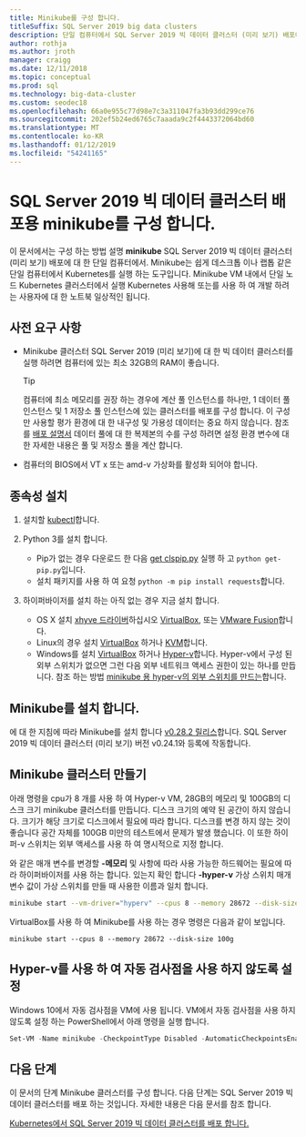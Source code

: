 ```yaml
---
title: Minikube를 구성 합니다.
titleSuffix: SQL Server 2019 big data clusters
description: 단일 컴퓨터에서 SQL Server 2019 빅 데이터 클러스터 (미리 보기) 배포에 대 한 minikube를 구성 하는 방법에 알아봅니다.
author: rothja
ms.author: jroth
manager: craigg
ms.date: 12/11/2018
ms.topic: conceptual
ms.prod: sql
ms.technology: big-data-cluster
ms.custom: seodec18
ms.openlocfilehash: 66a0e955c77d98e7c3a311047fa3b93dd299ce76
ms.sourcegitcommit: 202ef5b24ed6765c7aaada9c2f4443372064bd60
ms.translationtype: MT
ms.contentlocale: ko-KR
ms.lasthandoff: 01/12/2019
ms.locfileid: "54241165"
---
```

# <a name="configure-minikube-for-sql-server-2019-big-data-cluster-deployments"></a>SQL Server 2019 빅 데이터 클러스터 배포용 minikube를 구성 합니다.

이 문서에서는 구성 하는 방법 설명 **minikube** SQL Server 2019 빅 데이터 클러스터 (미리 보기) 배포에 대 한 단일 컴퓨터에서. Minikube는 쉽게 데스크톱 이나 랩톱 같은 단일 컴퓨터에서 Kubernetes를 실행 하는 도구입니다. Minikube VM 내에서 단일 노드 Kubernetes 클러스터에서 실행 Kubernetes 사용해 또는를 사용 하 여 개발 하려는 사용자에 대 한 노트북 일상적인 됩니다. 

## <a name="prerequisites"></a>사전 요구 사항

- Minikube 클러스터 SQL Server 2019 (미리 보기)에 대 한 빅 데이터 클러스터를 실행 하려면 컴퓨터에 있는 최소 32GB의 RAM이 좋습니다.

   > [!TIP] 
   > 컴퓨터에 최소 메모리를 권장 하는 경우에 계산 풀 인스턴스를 하나만, 1 데이터 풀 인스턴스 및 1 저장소 풀 인스턴스에 있는 클러스터를 배포를 구성 합니다. 이 구성만 사용할 평가 환경에 대 한 내구성 및 가용성 데이터는 중요 하지 않습니다. 참조를 [배포 설명서](deployment-guidance.md#env) 데이터 풀에 대 한 복제본의 수를 구성 하려면 설정 환경 변수에 대 한 자세한 내용은 풀 및 저장소 풀을 계산 합니다.

- 컴퓨터의 BIOS에서 VT x 또는 amd-v 가상화를 활성화 되어야 합니다.

## <a name="install-dependencies"></a>종속성 설치

1. 설치할 [kubectl](https://kubernetes.io/docs/tasks/tools/install-kubectl/)합니다.

1. Python 3를 설치 합니다.
   - Pip가 없는 경우 다운로드 한 다음 [get clspip.py](https://bootstrap.pypa.io/get-pip.py) 실행 하 고 `python get-pip.py`입니다.
   - 설치 패키지를 사용 하 여 요청 `python -m pip install requests`합니다.

1. 하이퍼바이저를 설치 하는 아직 없는 경우 지금 설치 합니다.
   - OS X 설치 [xhyve 드라이버](https://git.k8s.io/minikube/docs/drivers.md)하십시오 [VirtualBox](https://www.virtualbox.org/wiki/Downloads), 또는 [VMware Fusion](https://www.vmware.com/products/fusion)합니다.
   - Linux의 경우 설치 [VirtualBox](https://www.virtualbox.org/wiki/Downloads) 하거나 [KVM](https://www.linux-kvm.org/)합니다.
   - Windows를 설치 [VirtualBox](https://www.virtualbox.org/wiki/Downloads) 하거나 [Hyper-v](https://msdn.microsoft.com/virtualization/hyperv_on_windows/quick_start/walkthrough_install)합니다. Hyper-v에서 구성 된 외부 스위치가 없으면 그런 다음 외부 네트워크 액세스 권한이 있는 하나를 만듭니다.  참조 하는 방법 [minikube 용 hyper-v의 외부 스위치를 만드는](https://blogs.msdn.microsoft.com/wasimbloch/2017/01/23/setting-up-kubernetes-on-windows10-laptop-with-minikube/)합니다.

## <a name="install-minikube"></a>Minikube를 설치 합니다.

에 대 한 지침에 따라 Minikube를 설치 합니다 [v0.28.2 릴리스](https://github.com/kubernetes/minikube/releases/tag/v0.28.2)합니다. SQL Server 2019 빅 데이터 클러스터 (미리 보기) 버전 v0.24.1와 등록에 작동합니다.

## <a name="create-a-minikube-cluster"></a>Minikube 클러스터 만들기

아래 명령을 cpu가 8 개를 사용 하 여 Hyper-v VM, 28GB의 메모리 및 100GB의 디스크 크기 minikube 클러스터를 만듭니다. 디스크 크기의 예약 된 공간이 하지 않습니다.  크기가 해당 크기로 디스크에서 필요에 따라 합니다.  디스크를 변경 하지 않는 것이 좋습니다 공간 자체를 100GB 미만의 테스트에서 문제가 발생 했습니다. 이 또한 하이퍼-v 스위치는 외부 액세스를 사용 하 여 명시적으로 지정 합니다.

와 같은 매개 변수를 변경할 **-메모리** 및 사항에 따라 사용 가능한 하드웨어는 필요에 따라 하이퍼바이저를 사용 하는 합니다.  있는지 확인 합니다 **-hyper-v** 가상 스위치 매개 변수 값이 가상 스위치를 만들 때 사용한 이름과 일치 합니다.

```bash
minikube start --vm-driver="hyperv" --cpus 8 --memory 28672 --disk-size 100g --hyperv-virtual-switch "External"
```

VirtualBox를 사용 하 여 Minikube를 사용 하는 경우 명령은 다음과 같이 보입니다.

```base
minikube start --cpus 8 --memory 28672 --disk-size 100g
```

## <a name="disable-automatic-checkpoint-with-hyper-v"></a>Hyper-v를 사용 하 여 자동 검사점을 사용 하지 않도록 설정

Windows 10에서 자동 검사점을 VM에 사용 됩니다. VM에서 자동 검사점을 사용 하지 않도록 설정 하는 PowerShell에서 아래 명령을 실행 합니다.

```PowerShell
Set-VM -Name minikube -CheckpointType Disabled -AutomaticCheckpointsEnabled $false
```

## <a name="next-steps"></a>다음 단계

이 문서의 단계 Minikube 클러스터를 구성 합니다. 다음 단계는 SQL Server 2019 빅 데이터 클러스터를 배포 하는 것입니다. 자세한 내용은 다음 문서를 참조 합니다.

[Kubernetes에서 SQL Server 2019 빅 데이터 클러스터를 배포 합니다.](deployment-guidance.md#deploy)
